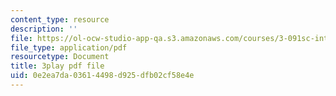 ```yaml
---
content_type: resource
description: ''
file: https://ol-ocw-studio-app-qa.s3.amazonaws.com/courses/3-091sc-introduction-to-solid-state-chemistry-fall-2010/0e2ea7da03614498d925dfb02cf58e4e_StY_01uUFSY.pdf
file_type: application/pdf
resourcetype: Document
title: 3play pdf file
uid: 0e2ea7da-0361-4498-d925-dfb02cf58e4e
---
```

